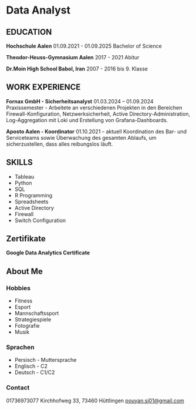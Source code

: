 # Data Analyst

## EDUCATION
**Hochschule Aalen**
01.09.2021 - 01.09.2025
Bachelor of Science

**Theodor-Heuss-Gymnasium Aalen**
2017 - 2021
Abitur

**Dr.Moin High School Babol, Iran**
2007 - 2016
bis 9. Klasse

## WORK EXPERIENCE
**Fornax GmbH - Sicherheitsanalyst**
01.03.2024 – 01.09.2024
Praxissemester - Arbeitete an verschiedenen Projekten in den Bereichen Firewall-Konfiguration, Netzwerksicherheit, Active Directory-Administration, Log-Aggregation mit Loki und Erstellung von Grafana-Dashboards.

**Aposto Aalen - Koordinator**
01.10.2021 – aktuell
Koordination des Bar- und Serviceteams sowie Überwachung des gesamten Ablaufs, um sicherzustellen, dass alles reibungslos läuft.

## SKILLS
* Tableau
* Python
* SQL
* R Programming
* Spreadsheets
* Active Directory
* Firewall
* Switch Configuration

## Zertifikate
**Google Data Analytics Certificate**

## About Me
### Hobbies
* Fitness
* Esport
* Mannschaftssport
* Strategiespiele
* Fotografie
* Musik

### Sprachen
* Persisch - Muttersprache
* Englisch - C2
* Deutsch - C1/C2

### Contact
01736973077
Kirchhofweg 33,
73460 Hüttlingen
pouyan.sj01@gmail.com
